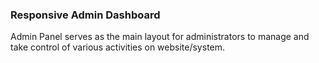 ### Responsive Admin Dashboard
Admin Panel serves as the main layout for administrators to manage and take control of various activities on website/system.